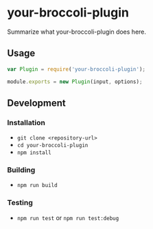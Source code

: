 # your-broccoli-plugin

Summarize what your-broccoli-plugin does here.

## Usage

```js
var Plugin = require('your-broccoli-plugin');

module.exports = new Plugin(input, options);
```

## Development

### Installation

* `git clone <repository-url>`
* `cd your-broccoli-plugin`
* `npm install`

### Building

* `npm run build`

### Testing

* `npm run test` or `npm run test:debug`
